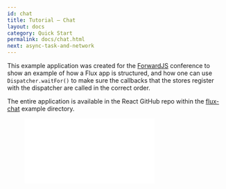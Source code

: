 ```yaml
---
id: chat
title: Tutorial – Chat
layout: docs
category: Quick Start
permalink: docs/chat.html
next: async-task-and-network
---
```


This example application was created for the [ForwardJS](http://forwardjs.com/) conference to show an
example of how a Flux app is structured, and how one can use
`Dispatcher.waitFor()` to make sure the callbacks that the stores register with
the dispatcher are called in the correct order.

The entire application is available in the React GitHub repo within the [flux-chat](https://github.com/facebook/flux/tree/master/examples/flux-chat/) example directory.

<figure class='video-container'>
  <iframe src="//www.youtube.com/embed/i__969noyAM" frameborder="0" allowfullscreen></iframe>
</figure>

<script async class="speakerdeck-embed" data-id="39a8d3f0f6670131729a0a98c369402e" data-ratio="1.33333333333333" src="//speakerdeck.com/assets/embed.js"></script>
